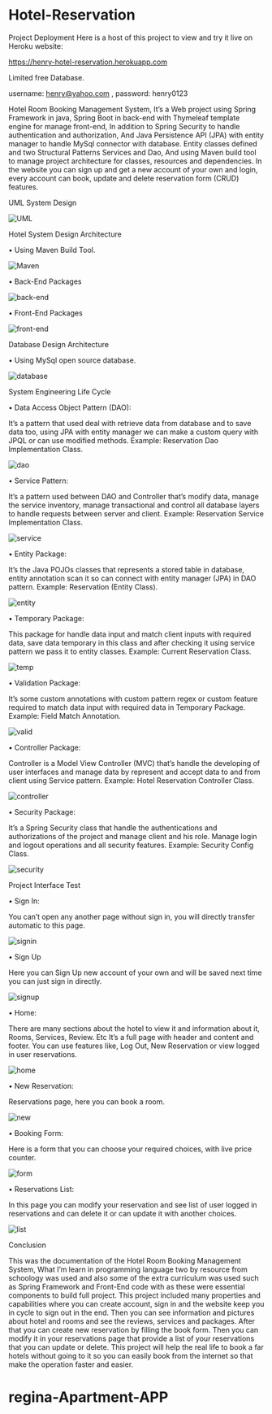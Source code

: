 # Hotel-Reservation
Project Deployment
Here is a host of this project to view and try it live on Heroku website:

https://henry-hotel-reservation.herokuapp.com

Limited free Database.

username: henry@yahoo.com , 
password: henry0123

Hotel Room Booking Management System,
 It’s a Web project using Spring Framework in java, Spring Boot in back-end with Thymeleaf template engine for manage front-end, In addition to Spring Security to handle authentication and authorization, And Java Persistence API (JPA) with entity manager to handle MySql connector with database.
Entity classes defined and two Structural Patterns Services and Dao, And using Maven build tool to manage project architecture for classes, resources and dependencies.
In the website you can sign up and get a new account of your own and login, every account can book, update and delete reservation form (CRUD) features.

UML System Design

 ![UML](https://github.com/Henry-Azer/Hotel-Reservation/blob/master/src/main/resources/static/github%20images/Hotel%20Room%20Booking%20Management%20System%20UML.jpg?raw=true)
 
Hotel System Design Architecture

•	Using Maven Build Tool.

![Maven](https://github.com/Henry-Azer/Hotel-Reservation/blob/master/src/main/resources/static/github%20images/maven.png?raw=true)
 
•	Back-End Packages

![back-end](https://github.com/Henry-Azer/Hotel-Reservation/blob/master/src/main/resources/static/github%20images/back-end.png?raw=true)

•	Front-End Packages

![front-end](https://github.com/Henry-Azer/Hotel-Reservation/blob/master/src/main/resources/static/github%20images/front-end.png?raw=true)

Database Design Architecture

•	Using MySql open source database.

![database](https://github.com/Henry-Azer/Hotel-Reservation/blob/master/src/main/resources/static/github%20images/database.png?raw=true)
 
System Engineering Life Cycle

•	Data Access Object Pattern (DAO):

It’s a pattern that used deal with retrieve data from database and to save data too, using JPA with entity manager we can make a custom query with JPQL or can use modified methods.
Example: Reservation Dao Implementation Class.

![dao](https://github.com/Henry-Azer/Hotel-Reservation/blob/master/src/main/resources/static/github%20images/reservation%20dao.png?raw=true)
 
•	Service Pattern:

It’s a pattern used between DAO and Controller that’s modify data, manage the service inventory, manage transactional and control all database layers to handle requests between server and client.
Example: Reservation Service Implementation Class.

![service](https://github.com/Henry-Azer/Hotel-Reservation/blob/master/src/main/resources/static/github%20images/reservation%20service.png?raw=true)
 
•	Entity Package:

It’s the Java POJOs classes that represents a stored table in database, entity annotation scan it so can connect with entity manager (JPA) in DAO pattern.
Example: Reservation (Entity Class).

![entity](https://github.com/Henry-Azer/Hotel-Reservation/blob/master/src/main/resources/static/github%20images/reservation%20entity.png?raw=true)
 
•	Temporary Package:

This package for handle data input and match client inputs with required data, save data temporary in this class and after checking it using service pattern we pass it to entity classes.
Example: Current Reservation Class.

![temp](https://github.com/Henry-Azer/Hotel-Reservation/blob/master/src/main/resources/static/github%20images/temp%20reservation.png?raw=true)
 
•	Validation Package:

It’s some custom annotations with custom pattern regex or custom feature required to match data input with required data in Temporary Package.
Example: Field Match Annotation.

![valid](https://github.com/Henry-Azer/Hotel-Reservation/blob/master/src/main/resources/static/github%20images/field%20match%20annotation.png?raw=true)
 
•	Controller Package:

Controller is a Model View Controller (MVC) that’s handle the developing of user interfaces and manage data by represent and accept data to and from client using Service pattern.
Example: Hotel Reservation Controller Class.

![controller](https://github.com/Henry-Azer/Hotel-Reservation/blob/master/src/main/resources/static/github%20images/controller.png?raw=true)
 
•	Security Package:

It’s a Spring Security class that handle the authentications and authorizations of the project and manage client and his role.
Manage login and logout operations and all security features.
Example: Security Config Class.

![security](https://github.com/Henry-Azer/Hotel-Reservation/blob/master/src/main/resources/static/github%20images/security%20config.png?raw=true)
 
Project Interface Test

•	Sign In:

You can’t open any another page without sign in, you will directly transfer automatic to this page.

![signin](https://github.com/Henry-Azer/Hotel-Reservation/blob/master/src/main/resources/static/github%20images/sign%20in.png?raw=true)
 
•	Sign Up

Here you can Sign Up new account of your own and will be saved next time you can just sign in directly.

![signup](https://github.com/Henry-Azer/Hotel-Reservation/blob/master/src/main/resources/static/github%20images/sign%20up.png?raw=true)
 
•	Home:

There are many sections about the hotel to view it and information about it, Rooms, Services, Review. Etc
It’s a full page with header and content and footer.
You can use features like, Log Out, New Reservation or view logged in user reservations. 

![home](https://github.com/Henry-Azer/Hotel-Reservation/blob/master/src/main/resources/static/github%20images/home.png?raw=true)
 
•	New Reservation:

Reservations page, here you can book a room.

![new](https://github.com/Henry-Azer/Hotel-Reservation/blob/master/src/main/resources/static/github%20images/new%20reservation.png?raw=true)
 
•	Booking Form: 

Here is a form that you can choose your required choices, with live price counter.

![form](https://github.com/Henry-Azer/Hotel-Reservation/blob/master/src/main/resources/static/github%20images/booking%20form.png?raw=true)
 
•	Reservations List:

In this page you can modify your reservation and see list of user logged in reservations and can delete it or can update it with another choices.

![list](https://github.com/Henry-Azer/Hotel-Reservation/blob/master/src/main/resources/static/github%20images/reservation%20list.png?raw=true)

Conclusion

This was the documentation of the Hotel Room Booking Management System, What I’m learn in programming language two by resource from schoology was used and also some of the extra curriculum was used such as Spring Framework and Front-End code with as these were essential components to build full project.
This project included many properties and capabilities where you can create account, sign in and the website keep you in cycle to sign out in the end.
Then you can see information and pictures about hotel and rooms and see the reviews, services and packages.
After that you can create new reservation by filling the book form. Then you can modify it in your reservations page that provide a list of your reservations that you can update or delete.
This project will help the real life to book a far hotels without going to it so you can easily book from the internet so that make the operation faster and easier.
# regina-Apartment-APP
